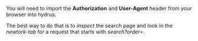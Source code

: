 You will need to import the **Authorization** and **User-Agent** header from your browser into hydrus.

The best way to do that is to *inspect* the search page and look in the *newtork-tab* for a request that starts with *search?order=*.
